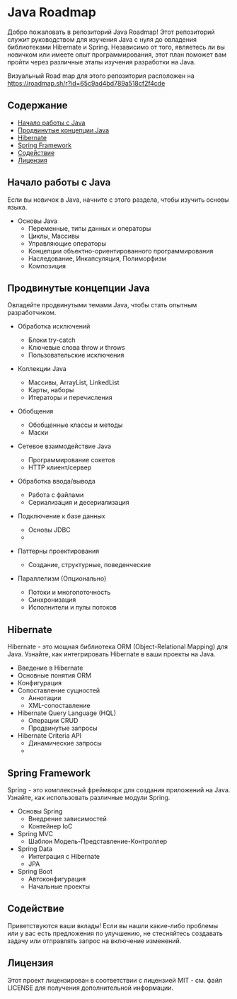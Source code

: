 # Java Roadmap

Добро пожаловать в репозиторий Java Roadmap!
Этот репозиторий служит руководством для изучения Java с нуля до овладения библиотеками Hibernate и Spring.
Независимо от того, являетесь ли вы новичком или имеете опыт программирования,
этот план поможет вам пройти через различные этапы изучения разработки на Java.

Визуальный Road map для этого репозитория расположен на https://roadmap.sh/r?id=65c9ad4bd789a518cf2f4cde

## Содержание

- [Начало работы с Java](#начало-работы-с-java)
- [Продвинутые концепции Java](#продвинутые-концепции-java)
- [Hibernate](#hibernate)
- [Spring Framework](#spring-framework)
- [Содействие](#содействие)
- [Лицензия](#лицензия)

## Начало работы с Java

Если вы новичок в Java, начните с этого раздела, чтобы изучить основы языка.

- Основы Java
    - Переменные, типы данных и операторы
    - Циклы, Массивы
    - Управляющие операторы
    - Концепции объектно-ориентированного программирования
    - Наследование, Инкапсуляция, Полиморфизм
    - Композиция

## Продвинутые концепции Java

Овладейте продвинутыми темами Java, чтобы стать опытным разработчиком.

- Обработка исключений
    - Блоки try-catch
    - Ключевые слова throw и throws
    - Пользовательские исключения
- Коллекции Java
    - Массивы, ArrayList, LinkedList
    - Карты, наборы
    - Итераторы и перечисления
- Обобщения
    - Обобщенные классы и методы
    - Маски
- Сетевое взаимодействие Java
    - Программирование сокетов
    - HTTP клиент/сервер
- Обработка ввода/вывода
    - Работа с файлами
    - Сериализация и десериализация
- Подключение к базе данных
    - Основы JDBC
    -
- Паттерны проектирования
    - Создание, структурные, поведенческие


- Параллелизм (Опционально)
    - Потоки и многопоточность
    - Синхронизация
    - Исполнители и пулы потоков

## Hibernate

Hibernate - это мощная библиотека ORM (Object-Relational Mapping) для Java. Узнайте, как интегрировать Hibernate в ваши проекты на Java.

- Введение в Hibernate
- Основные понятия ORM
- Конфигурация
- Сопоставление сущностей
    - Аннотации
    - XML-сопоставление
- Hibernate Query Language (HQL)
    - Операции CRUD
    - Продвинутые запросы
- Hibernate Criteria API
    - Динамические запросы
    -

## Spring Framework

Spring - это комплексный фреймворк для создания приложений на Java. Узнайте, как использовать различные модули Spring.

- Основы Spring
    - Внедрение зависимостей
    - Контейнер IoC
- Spring MVC
    - Шаблон Модель-Представление-Контроллер
- Spring Data
    - Интеграция с Hibernate
    - JPA
- Spring Boot
    - Автоконфигурация
    - Начальные проекты

## Содействие

Приветствуются ваши вклады! Если вы нашли какие-либо проблемы или у вас есть предложения по улучшению, не стесняйтесь создавать задачу или отправлять запрос на
включение изменений.

## Лицензия

Этот проект лицензирован в соответствии с лицензией MIT - см. файл LICENSE для получения дополнительной информации.
